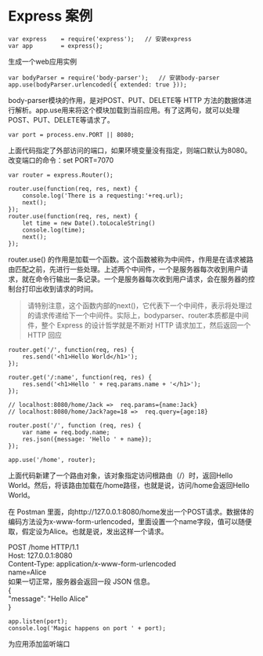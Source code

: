 # Express 案例
    var express    = require('express');   // 安装express
    var app        = express();  

生成一个web应用实例

    var bodyParser = require('body-parser');   // 安装body-parser
    app.use(bodyParser.urlencoded({ extended: true }));

body-parser模块的作用，是对POST、PUT、DELETE等 HTTP 方法的数据体进行解析。app.use用来将这个模块加载到当前应用。有了这两句，就可以处理POST、PUT、DELETE等请求了。

    var port = process.env.PORT || 8080;
上面代码指定了外部访问的端口，如果环境变量没有指定，则端口默认为8080。改变端口的命令：set PORT=7070

    var router = express.Router();

    router.use(function(req, res, next) {
        console.log('There is a requesting:'+req.url);
        next();
    });
    router.use(function(req, res, next) {
        let time = new Date().toLocaleString()
        console.log(time);
        next();
    });

router.use() 的作用是加载一个函数。这个函数被称为中间件，作用是在请求被路由匹配之前，先进行一些处理。上述两个中间件，一个是服务器每次收到用户请求，就在命令行输出一条记录。一个是服务器每次收到用户请求，会在服务器的控制台打印出收到请求的时间。   
>请特别注意，这个函数内部的next()，它代表下一个中间件，表示将处理过的请求传递给下一个中间件。实际上，bodyparser、router本质都是中间件，整个 Express 的设计哲学就是不断对 HTTP 请求加工，然后返回一个 HTTP 回应

    router.get('/', function(req, res) {
        res.send('<h1>Hello World</h1>');
    });

    router.get('/:name', function(req, res) {
        res.send('<h1>Hello ' + req.params.name + '</h1>');
    });

    // localhost:8080/home/Jack =>  req.params={name:Jack}
    // localhost:8080/home/Jack?age=18 =>  req.query={age:18}

    router.post('/', function (req, res) {
        var name = req.body.name;
        res.json({message: 'Hello ' + name});
    });

    app.use('/home', router);

上面代码新建了一个路由对象，该对象指定访问根路由（/）时，返回Hello World。然后，将该路由加载在/home路径，也就是说，访问/home会返回Hello World。

在  Postman 里面，向http://127.0.0.1:8080/home发出一个POST请求。数据体的编码方法设为x-www-form-urlencoded，里面设置一个name字段，值可以随便取，假定设为Alice。也就是说，发出这样一个请求。   

POST /home HTTP/1.1   
Host: 127.0.0.1:8080   
Content-Type: application/x-www-form-urlencoded   
name=Alice   
如果一切正常，服务器会返回一段 JSON 信息。   
{   
  "message": "Hello Alice"   
}
    
    app.listen(port);
    console.log('Magic happens on port ' + port);
为应用添加监听端口